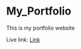 # My_Portfolio
This is my portfolio website

Live link: [Link](https://portfolio-hstd4u8py-dhruv-bhardwajs-projects.vercel.app/)
